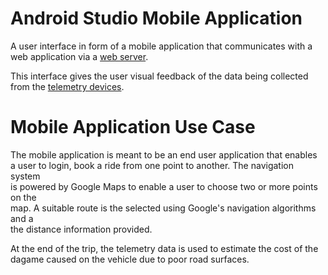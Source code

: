 # Android Studio Mobile Application

A user interface in form of a mobile application that communicates with a\
web application via a [web server](https://github.com/mugabwa/Dwear).

This interface gives the user visual feedback of the data being collected\
from the [telemetry devices](https://github.com/mugabwa/Dwear-Arduino).

# Mobile Application Use Case

The mobile application is meant to be an end user application that enables\
a user to login, book a ride from one point to another. The navigation system\
is powered by Google Maps to enable a user to choose two or more points on the\
map. A suitable route is the selected using Google's navigation algorithms and a\
the distance information provided.

At the end of the trip, the telemetry data is used to estimate the cost of the\
dagame caused on the vehicle due to poor road surfaces.